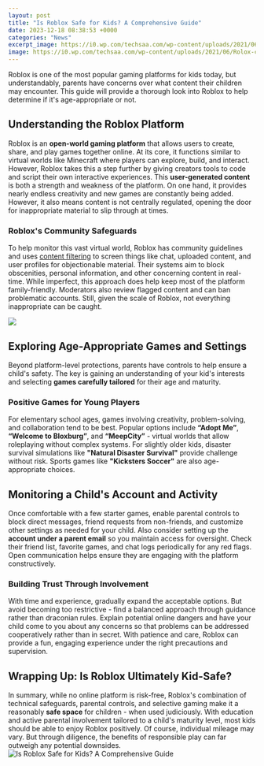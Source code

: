 ```yaml
---
layout: post
title: "Is Roblox Safe for Kids? A Comprehensive Guide"
date: 2023-12-18 08:38:53 +0000
categories: "News"
excerpt_image: https://i0.wp.com/techsaa.com/wp-content/uploads/2021/06/Rolox-children.jpg?w=835&amp;ssl=1
image: https://i0.wp.com/techsaa.com/wp-content/uploads/2021/06/Rolox-children.jpg?w=835&amp;ssl=1
---
```


Roblox is one of the most popular gaming platforms for kids today, but understandably, parents have concerns over what content their children may encounter. This guide will provide a thorough look into Roblox to help determine if it's age-appropriate or not.
## Understanding the Roblox Platform 
Roblox is an **open-world gaming platform** that allows users to create, share, and play games together online. At its core, it functions similar to virtual worlds like Minecraft where players can explore, build, and interact. However, Roblox takes this a step further by giving creators tools to code and script their own interactive experiences. 
This **user-generated content** is both a strength and weakness of the platform. On one hand, it provides nearly endless creativity and new games are constantly being added. However, it also means content is not centrally regulated, opening the door for inappropriate material to slip through at times.
### Roblox's Community Safeguards
To help monitor this vast virtual world, Roblox has community guidelines and uses [content filtering](https://store.fi.io.vn/womens-funny-saint-bernard-lover-graphic-women-girls-st-bernard-1) to screen things like chat, uploaded content, and user profiles for objectionable material. Their systems aim to block obscenities, personal information, and other concerning content in real-time.
While imperfect, this approach does help keep most of the platform family-friendly. Moderators also review flagged content and can ban problematic accounts. Still, given the scale of Roblox, not everything inappropriate can be caught.

![](https://i.ytimg.com/vi/zkdjNMm6Z0g/maxresdefault.jpg)
## Exploring Age-Appropriate Games and Settings  
Beyond platform-level protections, parents have controls to help ensure a child's safety. The key is gaining an understanding of your kid's interests and selecting **games carefully tailored** for their age and maturity.
### Positive Games for Young Players
For elementary school ages, games involving creativity, problem-solving, and collaboration tend to be best. Popular options include **“Adopt Me”**, **“Welcome to Bloxburg”**, and **“MeepCity”** - virtual worlds that allow roleplaying without complex systems.
For slightly older kids, disaster survival simulations like **"Natural Disaster Survival"** provide challenge without risk. Sports games like **"Kicksters Soccer"** are also age-appropriate choices.
## Monitoring a Child's Account and Activity
Once comfortable with a few starter games, enable parental controls to block direct messages, friend requests from non-friends, and customize other settings as needed for your child. 
Also consider setting up the **account under a parent email** so you maintain access for oversight. Check their friend list, favorite games, and chat logs periodically for any red flags. Open communication helps ensure they are engaging with the platform constructively.
### Building Trust Through Involvement 
With time and experience, gradually expand the acceptable options. But avoid becoming too restrictive - find a balanced approach through guidance rather than draconian rules. 
Explain potential online dangers and have your child come to you about any concerns so that problems can be addressed cooperatively rather than in secret. With patience and care, Roblox can provide a fun, engaging experience under the right precautions and supervision.
## Wrapping Up: Is Roblox Ultimately Kid-Safe?
In summary, while no online platform is risk-free, Roblox's combination of technical safeguards, parental controls, and selective gaming make it a reasonably **safe space** for children - when used judiciously. With education and active parental involvement tailored to a child's maturity level, most kids should be able to enjoy Roblox positively. Of course, individual mileage may vary. But through diligence, the benefits of responsible play can far outweigh any potential downsides.
![Is Roblox Safe for Kids? A Comprehensive Guide](https://i0.wp.com/techsaa.com/wp-content/uploads/2021/06/Rolox-children.jpg?w=835&amp;ssl=1)